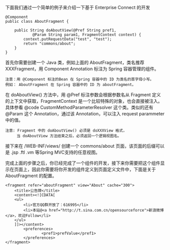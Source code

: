 下面我们通过一个简单的例子来介绍一下基于 Enterprise Connect 的开发
```
@Component
public class AboutFragment {

	public String doAboutView(@Pref String pref1, 
			@Param String param1, FragmentContext context) {
		context.putRequestData("test", "test");
		return "commons/about";
	}
}
```
首先你需要创建一个 Java 类，例如上面的 AboutFragment，类名推荐 XXXFragment，用 Component Annotation 标注为 Spring 容器管理的组件。

```
注意：用 @Component 标注的Bean 在 Spring 容器中的 ID 为类名的首字母小写。
例如： AboutFragment 在 Spring 容器中的 ID 为 aboutFragment。
```

在 doAboutView() 方法中，用 @Pref 标注参数会根据参数名从 Fragment 定义的上下文中获取，FragmentContext 是一个比较特殊的对象，也会直接被注入。具体参看 @code CustomMethodParameterResolver 这个类。类似的还有 @Param 这个 Annotation，通过该 Annotation，可以注入 request parammeter 中的值。

```
注意: Fragment 中的 doAboutView() 必须是 doXXXView 格式，
     当 doAboutView 方法结束之后，必须返回一个逻辑视图名。
```

接下来在 /WEB-INF/views/ 创建一个 commons/about 页面，该页面的后缀可以是 .jsp .ftl .vm 等Spring MVC支持的任意视图。

完成上面的步骤之后，你已经完成了一个组件的开发，接下来你需要把这个组件显示在页面上，因此你需要将你开发的组件定义到页面定义文件中，下面是关于 AboutFragment 的配置。

```
<fragment refer="aboutFragment" view="About" cache="300">
	<title>公告牌</title>
	<content><![CDATA[
	<ul>
		<li>官方QQ群开放了：616995</li>
		<li>本站@<a href="http://t.sina.com.cn/opensourceforce">新浪微博</a>，欢迎Follow</li>
	</ul>
	]]></content>
        <preferences>
                <pref1>prefValue</pref1>
        </preferences>
</fragment>
```